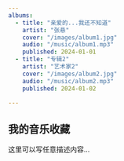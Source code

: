 ```yaml
---
albums:
  - title: "亲爱的...我还不知道"
    artist: "张悬"
    cover: "/images/album1.jpg"
    audio: "/music/album1.mp3"
    published: 2024-01-01
  - title: "专辑2"
    artist: "艺术家2" 
    cover: "/images/album2.jpg"
    audio: "/music/album2.mp3"
    published: 2024-01-02

---
```


## 我的音乐收藏

这里可以写任意描述内容...